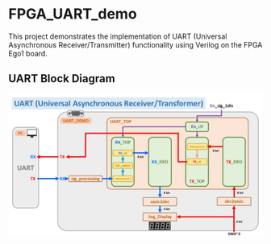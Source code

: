 # FPGA_UART_demo

This project demonstrates the implementation of UART (Universal Asynchronous Receiver/Transmitter) functionality using Verilog on the FPGA Ego1 board.
## UART Block Diagram
![Model will choose the picture with conversation fit your input](block_diagram.jpg)
